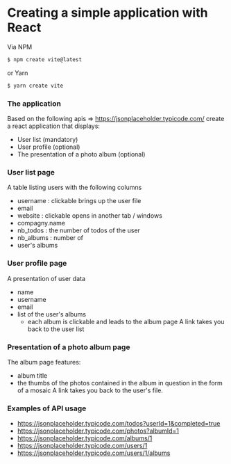 # Creating a simple application with React

Via NPM
```bash
$ npm create vite@latest
```
or Yarn
```bash
$ yarn create vite
```

### The application

Based on the following apis => https://jsonplaceholder.typicode.com/ create a react application that displays:
  - User list (mandatory)
  - User profile (optional)
  - The presentation of a photo album (optional)

### User list page

A table listing users with the following columns
- username : clickable brings up the user file
- email
- website : clickable opens in another tab / windows
- compagny.name
- nb_todos : the number of todos of the user
- nb_albums : number of
- user's albums

### User profile page

A presentation of user data

- name
- username
- email
- list of the user's albums
  - each album is clickable and leads to the album page
 A link takes you back to the user list

### Presentation of a photo album page

The album page features:

- album title
- the thumbs of the photos contained in the album in question in the form of a mosaic
A link takes you back to the user's file.

### Examples of API usage

- https://jsonplaceholder.typicode.com/todos?userId=1&completed=true
- https://jsonplaceholder.typicode.com/photos?albumId=1
- https://jsonplaceholder.typicode.com/albums/1
- https://jsonplaceholder.typicode.com/users/1
- https://jsonplaceholder.typicode.com/users/1/albums
